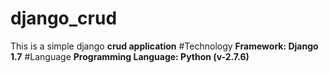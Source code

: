 # django_crud
This is a simple django **crud application**
#Technology
**Framework: Django 1.7**
#Language
**Programming Language: Python (v-2.7.6)**
	
